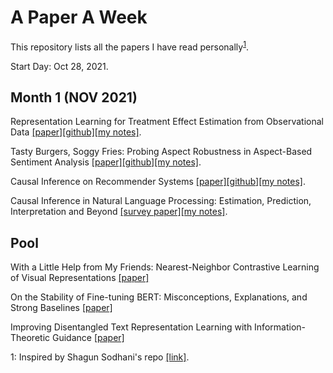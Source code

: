 # A Paper A Week
This repository lists all the papers I have read personally<sup>[1](#myfootnote1)</sup>.

Start Day: Oct 28, 2021.

## Month 1 (NOV 2021)
Representation Learning for Treatment Effect Estimation from Observational Data [[paper]](https://papers.nips.cc/paper/2018/file/a50abba8132a77191791390c3eb19fe7-Paper.pdf)[[github]](https://github.com/Osier-Yi/SITE)[[my notes]](https://docs.google.com/document/d/1wn-yaamS32PMCfMn6wf8Mw_lEshB_5K5ZUqXUnEU1Yo/edit?usp=sharing). 

Tasty Burgers, Soggy Fries: Probing Aspect Robustness in Aspect-Based Sentiment Analysis [[paper]](https://arxiv.org/abs/2009.07964#)[[github]](https://github.com/zhijing-jin/ARTS_TestSet)[[my notes]](https://docs.google.com/presentation/d/1w7OJbueW9ykMBI7_vv_FA3L-pq7jULu3ar_IL80-Qp8/edit?usp=sharing). 

Causal Inference on Recommender Systems [[paper]](http://www.cs.toronto.edu/~lcharlin/papers/recsys20-91.pdf)[[github]](https://github.com/yixinwang/causal-recsys-public)[[my notes]](https://docs.google.com/document/d/1OR3pNv1vHJOUBKFlhx44GPrf--B7FKZVtvHilFLXtVA/edit?usp=sharing). 

Causal Inference in Natural Language Processing: Estimation, Prediction, Interpretation and Beyond [[survey paper]](https://arxiv.org/pdf/2109.00725.pdf)[[my notes]](https://docs.google.com/document/d/1V5czD2-maI60xvj8kSJHdFk_fwatscza6pTvRqxtQ7Y/edit?usp=sharing). 

## Pool
With a Little Help from My Friends: Nearest-Neighbor Contrastive Learning of Visual Representations [[paper]](https://arxiv.org/pdf/2104.14548.pdf)

On the Stability of Fine-tuning BERT: Misconceptions, Explanations, and Strong Baselines [[paper]](https://arxiv.org/abs/2006.04884)

Improving Disentangled Text Representation Learning with Information-Theoretic Guidance [[paper]](https://arxiv.org/pdf/2006.00693.pdf)




<a name="myfootnote1">1</a>: Inspired by Shagun Sodhani's repo [[link]](https://github.com/shagunsodhani/papers-I-read).






